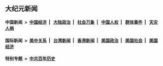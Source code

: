 ## 大纪元新闻

#### 中国新闻 &nbsp;>&nbsp; [中国经济](indexes/ncid283/README.md?08200045) &nbsp;| &nbsp; [大陆政治](indexes/ncid277/README.md?08200045) &nbsp;| &nbsp; [社会万象](indexes/ncid282/README.md?08200045) &nbsp;| &nbsp; [中国人权](indexes/ncid278/README.md?08200045) &nbsp;| &nbsp; [群体事件](indexes/ncid279/README.md?08200045) &nbsp;| &nbsp; [天灾人祸](indexes/ncid280/README.md?08200045)

#### 国际新闻 &nbsp;>&nbsp; [美中关系](indexes/nf1412576/README.md?08200045) &nbsp;| &nbsp; [台湾新闻](indexes/ncid1349361/README.md?08200045) &nbsp;| &nbsp; [香港新闻](indexes/ncid1349362/README.md?08200045) &nbsp;| &nbsp; [美国政治](indexes/ncid1078159/README.md?08200045) &nbsp;| &nbsp; [美国社会](indexes/ncid1078160/README.md?08200045) &nbsp;| &nbsp; [美国经济](indexes/ncid1078158/README.md?08200045)

#### 特别专题 &nbsp;>&nbsp; [中共百年历史](https://github.com/epoch-news/epoch-special/blob/master/README.md?08200045)  
